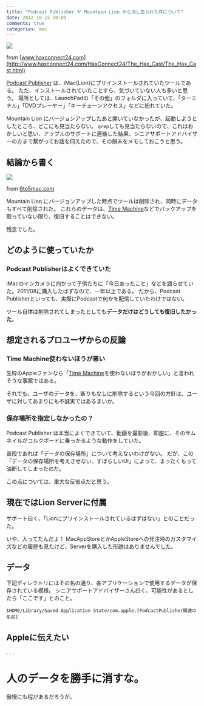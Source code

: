 ```yaml
---
title: "Podcast Publisher が Mountain Lion から消し去られた件について"
date: 2012-10-15 20:09
comments: true
categories: mac
---
```


<img src='/images/2012/PodcastPublisher.png' class="img-rounded img-responsive" />

from [www.haxconnect24.com](http://www.haxconnect24.com/HaxConnect24/The_Hax_Cast/The_Hax_Cast.html)

[Podcast Publisher](http://www.apple.com/jp/support/lionserver/podcast/) は、iMac(Lion)にプリインストールされていたツールである。
ただ、インストールされていたことすら、気づいていない人も多いと思う。
場所としては、LaunchPadの「その他」のフォルダに入っていて、「ターミナル」「DVDプレーヤー」「キーチェーンアクセス」などに紛れていた。


Mountain Lion にバージョンアップしたあと開いていなかったが、起動しようとしたところ、どこにも見当たらない。
`grep`しても見当たらないので、これはおかしいと思い、アップルのサポートに連絡した結果、シニアサポートアドバイザーの方まで繋がってお話を伺えたので、その顛末をメモしておこうと思う。

## 結論から書く

<img src='/images/2012/podcastheader-670x525.png' class="img-rounded img-responsive" />

from [9to5mac.com](http://9to5mac.com/2011/02/26/podcast-publisher-lets-your-run-your-own-shows-debuts-in-10-7-lion/)

Mountain Lion にバージョンアップした時点でツールは削除され、同時にデータもすべて削除された。 これらのデータは、[Time Machine](http://ja.wikipedia.org/wiki/Time_Machine_(%E3%82%BD%E3%83%95%E3%83%88%E3%82%A6%E3%82%A7%E3%82%A2))などでバックアップを取っていない限り、復旧することはできない。

残念でした。

## どのように使っていたか

### Podcast Publisherはよくできていた

iMacのインカメラに向かって子供たちに「今日あったこと」などを語らせていた。2011/08に購入したはずなので、一年以上である。
だから、Podcast Publisherといっても、実際にPodcastで何かを配信していたわけではない。

ツール自体は削除されてしまったとしても**データだけはどうしても復旧したかった**。

## 想定されるプロユーザからの反論

### Time Machine使わないほうが悪い

生粋のAppleファンなら「[Time Machine](http://ja.wikipedia.org/wiki/Time_Machine_(%E3%82%BD%E3%83%95%E3%83%88%E3%82%A6%E3%82%A7%E3%82%A2))を使わないほうがおかしい」と言われそうな事案ではある。

それでも、ユーザのデータを、断りもなしに削除するという今回の方針は、ユーザに対してあまりにも不誠実ではあるまいか。

### 保存場所を指定しなかったの？

Podcast Publisher は本当によくできていて、動画を撮影後、即座に、そのサムネイルがコルクボードに乗っかるような動作をしていた。

普段であれば「データの保存場所」について考えないわけがない。
だが、この「データの保存場所を考えさせない、すばらしいUI」によって、まったくもって油断してしまったのだ。

この点については、重大な反省点だと思う。

## 現在ではLion Serverに付属

サポート曰く、「Lionにプリインストールされているはずはない」とのことだった。

いや、入ってたんだよ！
MacAppStoreとかAppleStoreへの発注時のカスタマイズなどの履歴も見たけど、Serverを購入した形跡はありませんでした。

## データ

下記ディレクトリにはその名の通り、各アプリケーションで使用するデータが保存されている模様。
シニアサポートアドバイザーさん曰く、可能性があるとしたら「ここです」とのこと。

    $HOME/Library/Saved Application State/com.apple.[PodcastPublisher関連の名前]

## Appleに伝えたい

.
.
.

# 人のデータを勝手に消すな。

傲慢にも程があるだろうが。


